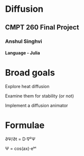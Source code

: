 # Diffusion

## CMPT 260 Final Project

### Anshul Singhvi

#### Language - Julia

# Broad goals

Explore heat diffusion

Examine them for stability (or not)

Implement a diffusion animator

# Formulae

∂Ψ/∂t = D⋅∇²Ψ

Ψ = cos(ax)⋅eᵇᵗ
